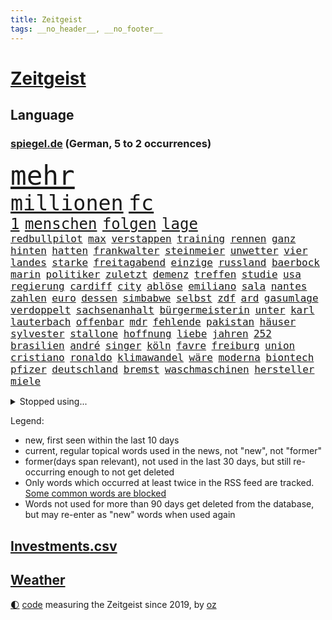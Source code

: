 ```yaml
---
title: Zeitgeist
tags: __no_header__, __no_footer__
---
```


# [Zeitgeist](https://oliz.io/zeitgeist/)

## Language

<h3><a href="https://www.spiegel.de" target="_blank">spiegel.de</a> (German, 5 to 2 occurrences)</h3>
<p style="font-family:monospace">
<span style="font-size:32pt"><a href="news_links.html#mehr" class="current">mehr</a></span>
<br>
<span style="font-size:25pt"><a href="news_links.html#millionen" class="current">millionen</a></span>
<span style="font-size:25pt"><a href="news_links.html#fc" class="current">fc</a></span>
<br>
<span style="font-size:18pt"><a href="news_links.html#1" class="current">1</a></span>
<span style="font-size:18pt"><a href="news_links.html#menschen" class="current">menschen</a></span>
<span style="font-size:18pt"><a href="news_links.html#folgen" class="current">folgen</a></span>
<span style="font-size:18pt"><a href="news_links.html#lage" class="current">lage</a></span>
<br>
<span style="font-size:12pt"><a href="news_links.html#redbullpilot" class="new">redbullpilot</a></span>
<span style="font-size:12pt"><a href="news_links.html#max" class="current">max</a></span>
<span style="font-size:12pt"><a href="news_links.html#verstappen" class="current">verstappen</a></span>
<span style="font-size:12pt"><a href="news_links.html#training" class="current">training</a></span>
<span style="font-size:12pt"><a href="news_links.html#rennen" class="current">rennen</a></span>
<span style="font-size:12pt"><a href="news_links.html#ganz" class="current">ganz</a></span>
<span style="font-size:12pt"><a href="news_links.html#hinten" class="current">hinten</a></span>
<span style="font-size:12pt"><a href="news_links.html#hatten" class="current">hatten</a></span>
<span style="font-size:12pt"><a href="news_links.html#frankwalter" class="current">frankwalter</a></span>
<span style="font-size:12pt"><a href="news_links.html#steinmeier" class="current">steinmeier</a></span>
<span style="font-size:12pt"><a href="news_links.html#unwetter" class="current">unwetter</a></span>
<span style="font-size:12pt"><a href="news_links.html#vier" class="current">vier</a></span>
<span style="font-size:12pt"><a href="news_links.html#landes" class="current">landes</a></span>
<span style="font-size:12pt"><a href="news_links.html#starke" class="current">starke</a></span>
<span style="font-size:12pt"><a href="news_links.html#freitagabend" class="current">freitagabend</a></span>
<span style="font-size:12pt"><a href="news_links.html#einzige" class="current">einzige</a></span>
<span style="font-size:12pt"><a href="news_links.html#russland" class="current">russland</a></span>
<span style="font-size:12pt"><a href="news_links.html#baerbock" class="current">baerbock</a></span>
<span style="font-size:12pt"><a href="news_links.html#marin" class="current">marin</a></span>
<span style="font-size:12pt"><a href="news_links.html#politiker" class="current">politiker</a></span>
<span style="font-size:12pt"><a href="news_links.html#zuletzt" class="current">zuletzt</a></span>
<span style="font-size:12pt"><a href="news_links.html#demenz" class="current">demenz</a></span>
<span style="font-size:12pt"><a href="news_links.html#treffen" class="current">treffen</a></span>
<span style="font-size:12pt"><a href="news_links.html#studie" class="current">studie</a></span>
<span style="font-size:12pt"><a href="news_links.html#usa" class="current">usa</a></span>
<span style="font-size:12pt"><a href="news_links.html#regierung" class="current">regierung</a></span>
<span style="font-size:12pt"><a href="news_links.html#cardiff" class="new">cardiff</a></span>
<span style="font-size:12pt"><a href="news_links.html#city" class="current">city</a></span>
<span style="font-size:12pt"><a href="news_links.html#ablöse" class="new">ablöse</a></span>
<span style="font-size:12pt"><a href="news_links.html#emiliano" class="new">emiliano</a></span>
<span style="font-size:12pt"><a href="news_links.html#sala" class="new">sala</a></span>
<span style="font-size:12pt"><a href="news_links.html#nantes" class="new">nantes</a></span>
<span style="font-size:12pt"><a href="news_links.html#zahlen" class="current">zahlen</a></span>
<span style="font-size:12pt"><a href="news_links.html#euro" class="current">euro</a></span>
<span style="font-size:12pt"><a href="news_links.html#dessen" class="current">dessen</a></span>
<span style="font-size:12pt"><a href="news_links.html#simbabwe" class="current">simbabwe</a></span>
<span style="font-size:12pt"><a href="news_links.html#selbst" class="current">selbst</a></span>
<span style="font-size:12pt"><a href="news_links.html#zdf" class="current">zdf</a></span>
<span style="font-size:12pt"><a href="news_links.html#ard" class="current">ard</a></span>
<span style="font-size:12pt"><a href="news_links.html#gasumlage" class="current">gasumlage</a></span>
<span style="font-size:12pt"><a href="news_links.html#verdoppelt" class="current">verdoppelt</a></span>
<span style="font-size:12pt"><a href="news_links.html#sachsenanhalt" class="current">sachsenanhalt</a></span>
<span style="font-size:12pt"><a href="news_links.html#bürgermeisterin" class="current">bürgermeisterin</a></span>
<span style="font-size:12pt"><a href="news_links.html#unter" class="current">unter</a></span>
<span style="font-size:12pt"><a href="news_links.html#karl" class="current">karl</a></span>
<span style="font-size:12pt"><a href="news_links.html#lauterbach" class="current">lauterbach</a></span>
<span style="font-size:12pt"><a href="news_links.html#offenbar" class="current">offenbar</a></span>
<span style="font-size:12pt"><a href="news_links.html#mdr" class="new">mdr</a></span>
<span style="font-size:12pt"><a href="news_links.html#fehlende" class="current">fehlende</a></span>
<span style="font-size:12pt"><a href="news_links.html#pakistan" class="current">pakistan</a></span>
<span style="font-size:12pt"><a href="news_links.html#häuser" class="current">häuser</a></span>
<span style="font-size:12pt"><a href="news_links.html#sylvester" class="new">sylvester</a></span>
<span style="font-size:12pt"><a href="news_links.html#stallone" class="new">stallone</a></span>
<span style="font-size:12pt"><a href="news_links.html#hoffnung" class="current">hoffnung</a></span>
<span style="font-size:12pt"><a href="news_links.html#liebe" class="current">liebe</a></span>
<span style="font-size:12pt"><a href="news_links.html#jahren" class="current">jahren</a></span>
<span style="font-size:12pt"><a href="news_links.html#252" class="new">252</a></span>
<span style="font-size:12pt"><a href="news_links.html#brasilien" class="current">brasilien</a></span>
<span style="font-size:12pt"><a href="news_links.html#andré" class="new">andré</a></span>
<span style="font-size:12pt"><a href="news_links.html#singer" class="new">singer</a></span>
<span style="font-size:12pt"><a href="news_links.html#köln" class="current">köln</a></span>
<span style="font-size:12pt"><a href="news_links.html#favre" class="current">favre</a></span>
<span style="font-size:12pt"><a href="news_links.html#freiburg" class="current">freiburg</a></span>
<span style="font-size:12pt"><a href="news_links.html#union" class="current">union</a></span>
<span style="font-size:12pt"><a href="news_links.html#cristiano" class="current">cristiano</a></span>
<span style="font-size:12pt"><a href="news_links.html#ronaldo" class="current">ronaldo</a></span>
<span style="font-size:12pt"><a href="news_links.html#klimawandel" class="current">klimawandel</a></span>
<span style="font-size:12pt"><a href="news_links.html#wäre" class="current">wäre</a></span>
<span style="font-size:12pt"><a href="news_links.html#moderna" class="current">moderna</a></span>
<span style="font-size:12pt"><a href="news_links.html#biontech" class="current">biontech</a></span>
<span style="font-size:12pt"><a href="news_links.html#pfizer" class="new">pfizer</a></span>
<span style="font-size:12pt"><a href="news_links.html#deutschland" class="current">deutschland</a></span>
<span style="font-size:12pt"><a href="news_links.html#bremst" class="current">bremst</a></span>
<span style="font-size:12pt"><a href="news_links.html#waschmaschinen" class="new">waschmaschinen</a></span>
<span style="font-size:12pt"><a href="news_links.html#hersteller" class="current">hersteller</a></span>
<span style="font-size:12pt"><a href="news_links.html#miele" class="new">miele</a></span>
</p>
<details>
<summary>Stopped using...</summary>
<p class="former" style="font-size:12pt">
beobachten(673) geliefert(673) historiker(673) nein(673) bewerber(672) gewaltige(672) normal(672) seitdem(672) taten(672) verweigern(672) überwinden(672) badenwürttembergs(671) dauerhaft(671) rasant(671) regierungschefs(671) tv(671) widerspricht(671) ausbruch(670) doku(670) eng(670) hollywood(670) kliniken(670) netzwerken(670) paul(670) position(670) räumen(670) aufsehen(669) bemüht(669) elektroauto(669) fenster(669) strengere(669) ankündigung(668) begründung(668) einstigen(668) leon(668) richtigen(668) szenen(668) verfolgen(668) bedenken(667) brauchte(667) bundesamt(667) esken(667) gekündigt(667) höchststand(667) leiten(667) minderheit(667) saskia(667) spätestens(667) welchem(667) arzt(666) fünfte(666) portugal(666) unterzeichnet(666) berg(665) erholung(665) kapitol(665) konservativen(665) litauen(665) regt(665) stoppen(665) verdient(665) genannt(664) klimaneutral(664) rand(664) trennt(664) verbindung(664) verdienen(664) vieler(664) wald(664) chancen(663) digitaler(663) drama(663) drosten(663) enthüllt(663) erbe(663) radikale(663) taylor(663) verwirrung(663) weitergeht(663) erinnerungen(662) gesorgt(662) hölle(662) lehnen(662) oberste(662) oppositionelle(662) verhängen(662) via(662) vielerorts(662) vorübergehend(662) bmw(661) geflogen(661) libyen(661) meinungsfreiheit(661) netzwerk(661) rückschlag(661) siegen(661) teilnehmen(661) verspielt(661) lager(660) passen(660) rollen(660) 2011(659) csuchef(659) januar(659) lieben(659) roten(659) streitkräfte(659) folgte(658) gaben(658) glücklich(658) hunderten(658) hürden(658) i(658) lkw(658) menschenleben(658) sicherte(658) stoppt(658) amerikanischen(657) behandeln(657) bekamen(657) gesehen(657) härter(657) offiziellen(657) rafael(657) restaurants(657) vorsprung(657) wies(657) zinsen(657) dicht(656) nahen(656) venezuela(656) verstärkt(656) stieß(655) verbessert(655) 4(654) crash(654) geprägt(654) distanz(653) schreibt(653) stärke(653) 10(652) mitglieder(652) vorstellen(652) coronapolitik(651) gering(651) kehrte(651) kommende(651) motor(651) journalistin(650) konkrete(650) berater(649) brauche(649) größeren(649) herz(649) kontrollen(649) beschränkungen(648) gekauft(648) gestoppt(648) le(648) option(647) zukünftig(647) sydney(646) offenbart(645) rentner(645) behalten(644) sachsens(644) leider(643) laufenden(642) text(642) nationalen(641) sergio(641) springen(641) jeff(640) präsidentenwahl(639) startete(639) wendet(639) ausrüstung(638) digital(637) tisch(637) top(637) hinterlässt(633) intelligenz(633) künstliche(633) trauern(633) dutzend(632) ämter(632) enthüllungen(631) grünenchefin(631) schwung(630) patzt(628) palmer(626) vorläufig(624) gesundheitliche(623) grüner(623) atomabkommen(620) athletinnen(619) anderswo(617) coronaimpfungen(617) herausforderungen(617) drohne(615) betrunkener(602) ausgemacht(601) ärmelkanal(601) quadratmeter(600) coronaimpfung(598) mallorca(575) spritze(573) schlaf(564) niederländer(562) währung(557) zusätzlichen(556) 18jähriger(546) gemüse(546) konkreten(527) promille(516) hochschulen(514) rum(506) happy(503) reue(494) herausragende(485) finanziert(472) bka(457) besonderes(449) 800(447) 25jährige(440) impfgegner(436) akzeptieren(432) kontinent(431) gegend(428) finger(425) mythos(411) sammelt(409) staatschefs(404) unseres(402) veröffentlichung(400) astronomen(398) britney(398) spears(398) spiegelpodcast(396) kilogramm(395) australischen(394) axel(393) sätze(390) auszeit(389) mächtigen(389) 9(388) wandte(386) rekordwert(383) fühlte(379) rohstoff(378) dominieren(374) flut(372) verstorben(372) amoklauf(367) änderung(366) nicole(364) immobilienmarkt(363) befürwortet(362) staatskonzern(362) siebzigerjahren(361) gestern(360) kameras(360) norwegischen(359) äußerung(359) bedrohen(356) highlights(356) erkrankte(355) ankommen(352) fatalen(352) übertragen(351) dax(348) häfen(343) gewidmet(341) bedürftige(340) börsen(340) gewohnt(340) immobilien(338) tabellenführer(337) diebe(334) grenzzaun(333) überraschende(333) social(332) gehälter(328) ließe(328) gesetzesänderung(327) ausgeschöpft(326) fifa(326) gewandt(325) staatspräsident(324) kalten(323) teamkollege(323) fünftel(320) exklusiven(318) staatsanwältin(318) geheim(317) fracht(314) betreten(311) konflikts(311) genügt(310) älteste(310) abhängigkeit(307) mutmaßliches(307) staatssekretär(306) abkommen(305) wesen(305) alarmieren(300) minus(299) halbes(298) unterhaus(298) siebten(297) station(297) beider(296) erneutes(294) osteuropa(293) importieren(292) mächtig(290) kombination(288) spürbar(288) 74(287) kredite(286) plastikmüll(286) schuldenbremse(285) verläuft(285) menschlichkeit(282) dritter(281) perspektive(281) schlimme(280) verblüffend(280) umsetzung(279) vorwand(279) oberlandesgericht(278) überlastung(278) coronapatienten(277) bas(276) boykott(276) bärbel(276) case(274) porträtiert(274) wilden(274) hinrichtungen(271) kritikern(269) vatikan(262) betriebsrat(260) aggression(259) feuerte(259) geringer(258) schienen(257) unserem(257) mehrheitlich(256) schärfere(255) lärm(253) oskar(253) fabian(252) technischer(252) extremer(251) behält(246) schloss(242) sportliche(240) rasch(238) aussetzen(237) behauptungen(236) eukommissionschefin(236) erzwingen(232) kachelmann(232) einzig(231) ezb(231) greuther(231) bundesinnenministerin(230) personalnot(230) möchten(229) juan(227) borrell(225) josep(225) patzer(224) getäuscht(223) gefechte(221) beamter(220) weltbekannt(220) rechner(219) sozialleistungen(219) betrachtet(218) stabilität(218) systematisch(218) ausgebreitet(217) sanitäter(216) cool(215) genehmigt(214) erleiden(213) abwehrspieler(212) anträge(212) waffenstillstand(212) stefanie(211) mitgliedstaaten(210) brot(208) 2500(206) wettkampf(204) baute(202) kasachstan(202) teppich(201) muslimische(200) enttäuschend(198) geschenk(198) schnelltest(197) wiederum(196) strafzahlung(193) bürgerkrieg(190) klingen(190) kraftwerke(190) marilyn(189) unabhängiger(187) justizministerium(185) solo(184) diabetes(183) erschöpfung(183) trick(183) dramatischer(182) emotionalen(181) horror(181) symptomen(180) architektin(179) great(178) ansehen(177) drahtzieher(176) nützt(176) zurecht(176) gewölbe(175) befristete(174) schlacht(174) 83jährige(172) asylsuchende(172) dissidenten(172) lasten(171) marokko(169) end(167) radprofi(167) übersteht(167) bill(166) usamerikanerin(166) 17jährige(165) ausgeweitet(165) erwischte(165) verräter(165) arbeitslos(163) konkurrentin(163) prophezeit(163) umzusetzen(163) champsélysées(162) krause(162) pannen(162) neubrandenburg(161) bürokratie(160) kirchen(160) ramadan(160) autofahrerin(159) erfolgreicher(159) seltsamen(159) verübt(159) angel(157) auslöst(156) wachsenden(156) johanna(154) anliegen(153) südamerika(153) bundesligaspiel(152) coronainfizierte(152) bestände(151) grundwasser(151) sensationelle(151) panzern(149) gebiete(148) zunehmen(148) mangelhaft(147) eingetroffen(146) erneuerbare(146) gegenden(146) group(146) ausweitung(145) geheimdienstchef(145) speicher(145) widmen(145) ampeln(144) drosseln(144) typ(144) auflösung(143) masse(143) ruanda(143) wappnen(143) 86jährige(142) rechneten(142) arbeitsbedingungen(141) invasoren(141) monarchie(141) sberbank(141) zugegeben(141) 32jährige(140) aussetzung(140) jäger(140) kiewer(140) duo(138) bundesgebiet(137) rabatt(137) sowieso(137) hungern(136) abgewehrt(135) marathon(135) pogačar(134) tadej(134) mitgliedschaft(133) regisseurs(133) träfe(133) ölembargo(133) schweres(132) sexualisierte(132) spart(131) villen(131) halbiert(130) untergebracht(130) äckern(130) angriffskrieges(129) euaußenbeauftragte(129) ostafrika(129) wände(129) liveübertragung(128) mehrfachraketenwerfer(128) nähten(128) ferraripilot(127) verbraucht(127) flossen(126) geist(126) fox(125) nationalelf(125) downsyndrom(124) stocken(124) unionsfraktionschef(124) verweis(124) parade(123) völkermord(123) abgrund(122) auslösen(122) lautete(122) ruhm(122) decke(121) gerichtssaal(121) roms(120) fair(119) unerwünscht(119) weichen(119) zulegen(119) doppelsieg(118) ordentlich(118) eckpunkte(115) heike(115) konkret(115) kreuz(115) medizinisch(115) vorgeschichte(115) atomkrieg(114) stilllegung(113) kotropfen(112) tvsender(112) locken(111) mitfinanziert(111) neuwahlen(111) träge(111) wurst(111) pipelines(110) euroraum(109) privathaushalte(109) jack(108) rajapaksa(108) volkswirtschaft(108) meistert(107) bremse(106) punks(106) bogen(105) furcht(105) schindler(105) unbekannt(105) enttäuschenden(104) queeren(104) bundesjustizminister(103) kriegsschiff(103) publik(103) gepard(102) steigerung(102) wetterexperten(102) feste(101) panzerlieferungen(101) stichwahl(101) verstehe(101) depp(100) johnny(100) amber(99) heard(99) pkk(99) tummeln(99) entsprechendes(98) liberale(98) mitteilen(98) nepal(98) übergriffen(98) note(97) statistischem(97) widersprüche(97) beschädigte(96) hammer(96) obdachlose(96) thore(96) überwachungssoftware(96) bundeskanzlers(95) kippte(95) regierungskrise(95) gekürzt(94) spdbundestagsfraktion(94) frühzeitig(93) kleinflugzeug(93) kleinflugzeugs(93) nordstream(93) parteichefin(93) ringtausch(93) ko(92) mobile(92) zehnte(92) bezahlbar(91) nationalversammlung(91) staatsanwaltschaften(91) caster(90) flott(90) gefährdete(90) krebsdiagnose(90) routen(90) täuschungsmanöver(90) unsicheren(90) verschifft(90) ehrt(89) erlittenen(89) gefressen(89) gelegentlich(89) hindernisse(89) kürzt(89) obst(89) susanne(89) verschlimmern(89) vogel(89) baugenehmigungen(88) dämpfe(88) erdogan(88) ungarische(88) werten(88) act(87) intellektueller(87) parlamentarischer(87) skandalen(87) balotelli(86) zehnten(86) auszugleichen(85) dfbtor(85) rammstein(85) rollfeld(85) 58jährigen(84) 73jährige(84) mobbing(84) rekordhitze(84) riskanter(84) sonntagsfrage(84) weltverband(84) atlas(83) chiellini(83) fortführung(83) militäroffensive(83) rechtsextremistin(83) startups(83) sylt(83) zurücktreten(83) einsatzes(82) irreguläre(82) irritationen(82) rügen(82) skulpturen(82) steine(81) verlobten(81) vermarktet(81) weltuntergang(81) folterte(80) marozsán(80) nutzerdaten(80) billiges(79) dänischen(79) einsatzkräften(79) panzerringtausch(79) plagt(79) stramm(79) ibrahimović(78) subvention(78) wirtschaftsministeriums(78) zehnkampf(78) zlatan(78) abtransportiert(77) ausgebaut(77) gefälschter(77) spähsoftware(77) verbrenner(77) zeitfahren(77) frustriert(76) vorgeschrieben(76) ereignete(75) geschwister(75) jene(75) reizvoll(75) spurlos(75) stehle(75) vertane(75) ölmarkt(75) löschflugzeuge(74) monroe(74) plagiatsvorwürfe(74) spannender(74) tiefsten(74) angeschlagenen(73) asean(73) budget(73) güterzug(73) mischwälder(73) nordirlandprotokoll(73) wertvollste(73) effizienter(72) entwickler(72) europameister(72) heimspiel(72) mexikaner(72) ständiger(72) titelverteidiger(72) verleumdungsprozess(72) alleingang(71) bangladesch(71) europaparlament(71) förde(71) hui(71) zeitungen(71) afrikanische(70) gespart(70) klimapläne(70) multimillionär(70) schwangerschaftsabbruch(70) unobericht(70) 195(69) angemessenes(69) einhalten(69) erlaubnis(69) gedächtnis(69) markigen(69) ringtausches(69) schwaches(69) toben(69) vorrunde(69) wolke(69) aufgebaut(68) fernverkehr(68) provider(68) verhandlung(68) einreichen(67) ernannt(67) junta(67) ohnmächtig(67) beileid(66) empfängnisverhütung(66) gesundheitsbehörde(66) missgeschick(66) stürmten(66) überstandener(66) altenberger(65) angespannten(65) coronafrei(65) gewütet(65) koalitionsverhandlungen(65) kommissarin(65) kämna(65) lennard(65) malaika(65) mihambo(65) produkten(65) saisonbeginn(65) unverschämt(65) exmann(64) kühnert(64) selbstbewusste(64) cartoonisten(63) eyckhoff(63) gefrierpunkt(63) nordirlandstreit(63) qualifizierte(63) verkörperte(63) votum(63) 75jähriger(62) abgibt(62) geschwistern(62) gleicht(62) herzrasen(62) lng(62) nerv(62) pakt(62) sensiblen(62) spdgeneralsekretär(62) straßenblockaden(62) 418(61) abgesägt(61) angestrebten(61) campingplatz(61) dauercamper(61) däne(61) kasparow(61) laufender(61) pflegerin(61) regierungsamt(61) turnen(61) empfehlungen(60) galten(60) gedeckelt(60) selbstbestimmung(60) sicherheiten(60) aufzeichnung(59) ermittlungsgruppe(59) jährliche(59) neuwahl(59) save(59) schmetterlinge(59) umgestellt(59) vogue(59) w(59) besiegelt(58) entthronte(58) erforderlichen(58) erstellt(58) geringen(58) ingenieur(58) irans(58) islamistische(58) jimmy(58) rampenlicht(58) zdfinterview(58) as(57) beeindruckende(57) bobbycar(57) georgia(57) trudelt(57) youtube(57) 30mal(56) konzentrationslager(56) wechselwilligen(56) fotografierten(55) mourinho(55) senator(55) staatskassen(55) tempel(55) trisomie(55) uniform(55) zwangspause(55) aufbringen(54) drogenboss(54) idol(54) meistgesuchten(54) oberstaatsanwalt(54) wirtschaftskrieg(54) wissenschaftlerinnen(54) anbaufläche(53) blätter(53) ki(53) misshandelt(53) vertrat(53) windeln(53) wohneigentum(53) blöße(52) fußballbundesligisten(52) kissinger(52) regenbogenflagge(52) sturmgewehre(52) terrororganisation(52) tiktokvideos(52) tourauftakt(52) unten(52) 86(51) ballermann(51) herein(51) konkurrieren(51) madrids(51) massenproteste(51) stade(51) syriens(51) mobilisieren(50) verträgt(50) zeitverschwendung(50) abstriche(49) camilla(49) erzählungen(49) remmo(49) rundfahrt(49) zunehmender(49) zweijährigen(49) überlegenheit(49) betriebskosten(48) defekt(48) feuert(48) haushaltspolitik(48) hollywoodschauspieler(48) leoparden(48) lyon(48) mühe(48) unerwarteten(48) absoluter(47) disziplin(47) erwerb(47) romanen(47) verlängerte(47) warnstreik(47) zeitgeist(47) aert(46) blues(46) entfernte(46) großartige(46) hamm(46) wout(46) zertifikat(46) amazonasgebiet(45) baku(45) comic(45) landsmanns(45) phillips(45) profiteure(45) redakteur(45) ruhig(45) sbahn(45) taugte(45) verschont(45) versorgungskrise(45) überstellt(45) …(45) 450(44) regenbogenfahne(44) reinhold(44) bahnsteig(43) fühle(43) gareth(43) geplantem(43) geworben(43) infizierten(43) popart(43) smarte(43) spdvorsitzende(43) 1974(42) fehlten(42) güter(42) judensau(42) lebenszeichen(42) stadtkirche(42) wittenberger(42) bewusstsein(41) einbau(41) erobern(41) feldern(41) gomez(41) gottschalk(41) nervöse(41) rockbands(41) schottergärten(41) selena(41) mieterbund(40) patsche(40) spdchefin(40) treu(40) beurlaubt(39) körperliche(39) lamda(39) regisseuren(39) söldnertruppe(39) tirol(39) zuschreibt(39) beute(38) katholiken(38) kfw(38) synodalen(38) weltstar(38) abwarten(37) abwehrchef(37) eingeweiht(37) golfstaat(37) erbeutet(36) forever(36) gen(36) ig(36) oper(36) rippenbruch(36) synthetischen(36) todesurteile(36) urlaubsinsel(36) 1958(35) nennen(35) regelungen(35) rücksitz(35) seitenwinde(35) vorläufige(35) 0(34) ammoniak(34) game(34) gasversorgers(34) koste(34) norditalien(34) untätigkeit(34) unzufriedenheit(34) versorgen(34) benziner(33) exklave(33) fünfmal(33) nahostreise(33) sehnen(33) trauung(33) umzug(33) veröffentlichten(33) zoff(33) alphabet(32) kaufte(32) passau(32) trendet(32) heißer(31) herbstwelle(31) kulisse(31) posieren(31) rückschläge(31) umstrittenem(31) 66(30) armand(30) aufenthaltsort(30) beharrt(30) erkältung(30) freizeit(30) grausamkeit(30) natopartnern(30) parlamentsauflösung(30) ronaldos(30) schnellt(30) unsinn(30) birte(29) eingeschlagen(29) einigkeit(29) elvis(29) künstlerisches(29) meier(29) melilla(29) rechtsruck(29) wintersport(29) zurückkehrt(29) aufgelöst(28) columbiabad(28) gartenkolumne(28) geschke(28) waffenrecht(28) zajac(28) zoohandlung(28) drosselung(27) fassungslos(27) gescheiterten(27) kaplan(27) mclaughlin(27) frankreichrundfahrt(26) lesbos(26) luftabwehrsysteme(26) oldenburg(26) demokratieaktivisten(25) diess(25) gastronomen(25) kaulitz(25) landwirtschaft(25) partien(25) sabine(25) schormann(25) unikliniken(25) verpflichten(25) 850(24) duplantis(24) mister(24) na(24) sonnenblumenöl(24) beendigung(23) befüllen(23) beharren(23) branchenverband(23) efuels(23) nahrungsmittelpreise(23) rausch(23) satirikerduo(23) topfahrer(23) wache(23) alicia(22) bale(22) besuche(22) eifrig(22) etappen(22) führe(22) gefährt(22) landeswährung(22) niederschläge(22) solaranlage(22) vwchef(22) überwindet(22) alpengletscher(21) erneuerbarer(21) euphorie(21) gruß(21) hektischen(21) ingeborgbachmannpreis(21) lubmin(21) ricky(21) umweltauflagen(21) vernichtet(21) bond(20) csd(20) enthüllte(20) gesa(20) spiegeltvreporter(20) vertraglich(20) ansätze(19) drehkreuzen(19) gestohlenes(19) netzhaut(19) verstanden(19) ägyptischen(19) gasversorger(18) heizöl(18) parteifreund(18) vergebung(18) weitsprungweltmeisterin(18) welternährung(18) 6000(17) eingerichtet(17) kürzungen(17) maßstäbe(17) pflanzenarten(17) schlechteren(17) unverhofften(17) belgier(16) echter(16) legalisiert(16) magull(16) neunmal(16) revival(16) teufel(16) verfassungsklage(16) zeigefinger(16) angehoben(15) antisemit(15) czaja(15) dirigent(15) geschlechter(15) gesundheitssystem(15) gewisse(15) pfosten(15) reisechaos(15) staatshilfe(15) taxi(15) a44(14) atmen(14) auslandspodcast(14) geräumt(14) gletscherabbruch(14) überdimensioniert(14) 151(13) bergetappe(13) couture(13) haute(13) hörer(13) luftgewehr(13) marmolata(13) sommerfest(13) staatseinstieg(13) vertrauter(13) vorjahreszeitraum(13) yosemitenationalpark(13) aufgetan(12) coronaeinschränkungen(12) elfte(12) gotabaya(12) jasper(12) jva(12) militärregierung(12) philipsen(12) rojas(12) seltsam(12) spdsommerfest(12) yulimar(12) ausbleiben(11) coronaschutzmaßnahmen(11) eingefangen(11) knalleffekt(11) subventionen(11) verweigerte(11)
</p>
</details>
<p>Legend:
<ul>
<li><span class="new">new</span>, first seen within the last 10 days</li>
<li><span class="current">current</span>, regular topical words used in the news, not "new", not "former"</li>
<li><span class="former">former(days span relevant)</span>, not used in the last 30 days, but still re-occurring enough to not get deleted</li>
<li>Only words which occurred at least twice in the RSS feed are tracked. <a href="language/filters.py">Some common words are blocked</a></li>
<li>Words not used for more than 90 days get deleted from the database, but may re-enter as "new" words when used again</li>
</ul>
</p>

## [Investments](investments.html)[.csv](investments.csv)

## [Weather](weather.html)

<footer>
<a href="javascript:toggleTheme()" class="nav">🌓</a>
<a href="https://github.com/ooz/zeitgeist">code</a> measuring the Zeitgeist since 2019, by <a href="https://oliz.io">oz</a>
</footer>
